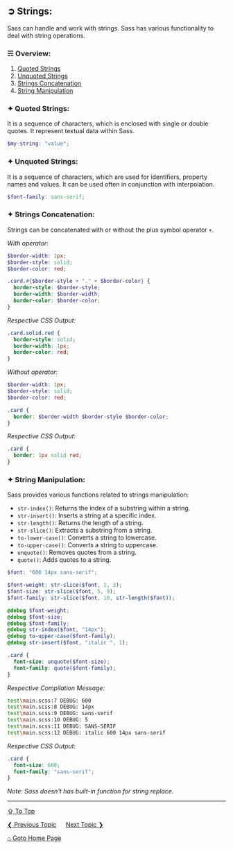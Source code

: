 ## &#10162; Strings:
Sass can handle and work with strings. Sass has various functionality to deal with string operations.

### &#9780; Overview:
1. [Quoted Strings](#-quoted-strings)
2. [Unquoted Strings](#-unquoted-strings)
3. [Strings Concatenation](#-strings-concatenation)
4. [String Manipulation](#-string-manipulation)

### &#10022; Quoted Strings:
It is a sequence of characters, which is enclosed with single or double quotes. It represent textual data within Sass.

```scss
$my-string: "value";
```

### &#10022; Unquoted Strings:
It is a sequence of characters, which are used for identifiers, property names and values. It can be used often in conjunction with interpolation.

```scss
$font-family: sans-serif;
```

### &#10022; Strings Concatenation:
Strings can be concatenated with or without the plus symbol operator `+`. 

*With operator:*

```scss
$border-width: 1px;
$border-style: solid;
$border-color: red;

.card.#{$border-style + "." + $border-color} {
  border-style: $border-style;
  border-width: $border-width;
  border-color: $border-color;
}
```

*Respective CSS Output:*

```css
.card.solid.red {
  border-style: solid;
  border-width: 1px;
  border-color: red;
}
```

*Without operator:*

```scss
$border-width: 1px;
$border-style: solid;
$border-color: red;

.card {
  border: $border-width $border-style $border-color;
}
```

*Respective CSS Output:*

```css
.card {
  border: 1px solid red;
}
```

### &#10022; String Manipulation:
Sass provides various functions related to strings manipulation:

- `str-index()`: Returns the index of a substring within a string.
- `str-insert()`: Inserts a string at a specific index.
- `str-length()`: Returns the length of a string.
- `str-slice()`: Extracts a substring from a string.
- `to-lower-case()`: Converts a string to lowercase.
- `to-upper-case()`: Converts a string to uppercase.
- `unquote()`: Removes quotes from a string.
- `quote()`: Adds quotes to a string.

```scss
$font: "600 14px sans-serif";

$font-weight: str-slice($font, 1, 3);
$font-size: str-slice($font, 5, 9);
$font-family: str-slice($font, 10, str-length($font));

@debug $font-weight;
@debug $font-size;
@debug $font-family;
@debug str-index($font, "14px");
@debug to-upper-case($font-family);
@debug str-insert($font, "italic ", 1);

.card { 
  font-size: unquote($font-size);
  font-family: quote($font-family);
}
```

*Respective Compilation Message:*

```bash
test\main.scss:7 DEBUG: 600
test\main.scss:8 DEBUG: 14px
test\main.scss:9 DEBUG: sans-serif
test\main.scss:10 DEBUG: 5
test\main.scss:11 DEBUG: SANS-SERIF
test\main.scss:12 DEBUG: italic 600 14px sans-serif
```

*Respective CSS Output:*

```css
.card {
  font-size: 600;
  font-family: "sans-serif";
}
```

*Note: Sass doesn't has built-in function for string replace.*

---
[&#8682; To Top](#-strings)

[&#10094; Previous Topic](./partials.md) &emsp; [Next Topic &#10095;](./colors.md)

[&#8962; Goto Home Page](../README.md)